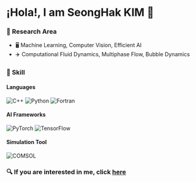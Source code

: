 # ¡Hola!, I am SeongHak KIM 👋

### 👀 Research Area

- :desktop_computer: Machine Learning, Computer Vision, Efficient AI
- :airplane: Computational Fluid Dynamics, Multiphase Flow, Bubble Dynamics

### 💪 Skill
#### Languages
<img alt="C++" src ="https://img.shields.io/badge/C++-00599C.svg?&style=for-the-badge&logo=C%2B%2B&logoColor=white"/> <img alt="Python" src ="https://img.shields.io/badge/Python-3776AB.svg?&style=for-the-badge&logo=Python&logoColor=white"/>
<img alt="Fortran" src ="https://img.shields.io/badge/Fortran-734F96.svg?&style=for-the-badge&logo=Fortran&logoColor=white"/>

#### AI Frameworks
<img alt="PyTorch" src ="https://img.shields.io/badge/PyTorch-EE4C2C.svg?&style=for-the-badge&logo=Pytorch&logoColor=white"/> <img alt="TensorFlow" src ="https://img.shields.io/badge/TensorFlow-FF6F00.svg?&style=for-the-badge&logo=Tensorflow&logoColor=white"/>

#### Simulation Tool
<img alt="COMSOL" src ="https://img.shields.io/badge/COMSOL-368CCB.svg?&style=for-the-badge&logo=comsol&logoColor=white"/>

<!---
Seonghak35/Seonghak35 is a ✨ special ✨ repository because its `README.md` (this file) appears on your GitHub profile.
You can click the Preview link to take a look at your changes.
--->

### 🔍 If you are interested in me, click [here](http://seonghak35.github.io)

